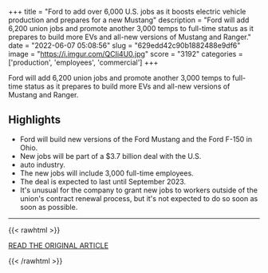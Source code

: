 +++
title = "Ford to add over 6,000 U.S. jobs as it boosts electric vehicle production and prepares for a new Mustang"
description = "Ford will add 6,200 union jobs and promote another 3,000 temps to full-time status as it prepares to build more EVs and all-new versions of Mustang and Ranger."
date = "2022-06-07 05:08:56"
slug = "629edd42c90b1882488e9df6"
image = "https://i.imgur.com/QCIi4U0.jpg"
score = "3192"
categories = ['production', 'employees', 'commercial']
+++

Ford will add 6,200 union jobs and promote another 3,000 temps to full-time status as it prepares to build more EVs and all-new versions of Mustang and Ranger.

## Highlights

- Ford will build new versions of the Ford Mustang and the Ford F-150 in Ohio.
- New jobs will be part of a $3.7 billion deal with the U.S.
- auto industry.
- The new jobs will include 3,000 full-time employees.
- The deal is expected to last until September 2023.
- It's unusual for the company to grant new jobs to workers outside of the union's contract renewal process, but it's not expected to do so soon as soon as possible.

---

{{< rawhtml >}}
  <p class="article-category">
    <a target="_blank" href="https://www.cnbc.com/2022/06/02/ford-to-add-over-6000-us-jobs-as-it-boosts-electric-vehicle-production.html">READ THE ORIGINAL ARTICLE</a>
  </p>
{{< /rawhtml >}}

